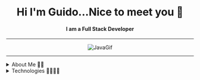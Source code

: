 <div align=center> 
<span>
 <h1> Hi I'm Guido...Nice to meet you 👋 </h1>
 <h4> I am a Full Stack Developer </h4>
 </span>
</div>

<hr>

<div align="center">
    <img src="https://miro.medium.com/v2/resize:fit:720/format:webp/1*SazB8drLx74W-bFBqag9zA.gif" alt="JavaGif">
</div>

<hr>

<details>
 <summary> About Me 🙋‍♂️​ </summary>
 <div align=center> 
  <p>
   ​✨​ I am a passionate full-stack developer specialized in JavaScript, with experience in React, Node.js, and Express. 
   Committed to technical excellence, I consistently seek innovative solutions for dynamic and efficient web applications.
   Ready to tackle new challenges and contribute to the success of exciting projects. ​✨​
  </p>
 </div>
</details>

<details>
 <summary> Technologies ​👨‍💻​🧑‍💻​​ </summary>
 <div align=center> 
  <img src = "https://media2.giphy.com/media/QssGEmpkyEOhBCb7e1/giphy.gif?cid=ecf05e47a0n3gi1bfqntqmob8g9aid1oyj2wr3ds3mg700bl&rid=giphy.gif" width = 32px> 
 <a href="https://developer.mozilla.org/en-US/docs/Web/JavaScript" target="_blank"> 
    <img src="https://img.shields.io/badge/Javascript-F7DF1E.svg?style=for-the-badge&logo=javascript&logoColor=black"
      alt="javascript"/> 
  </a>
 </div>
</details>


